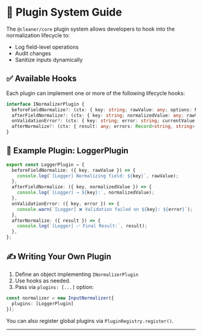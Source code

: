 # 🔌 Plugin System Guide

The `@cleaner/core` plugin system allows developers to hook into the normalization lifecycle to:
- Log field-level operations
- Audit changes
- Sanitize inputs dynamically

## ✅ Available Hooks

Each plugin can implement one or more of the following lifecycle hooks:

```ts
interface INormalizerPlugin {
  beforeFieldNormalize?: (ctx: { key: string; rawValue: any; options: NormalizerOptions }) => void;
  afterFieldNormalize?: (ctx: { key: string; normalizedValue: any; rawValue: any; result: any }) => void;
  onValidationError?: (ctx: { key: string; error: string; currentValue: any }) => void;
  afterNormalize?: (ctx: { result: any; errors: Record<string, string> }) => void;
}
```

## 🧱 Example Plugin: LoggerPlugin

```ts
export const LoggerPlugin = {
  beforeFieldNormalize: ({ key, rawValue }) => {
    console.log(`[Logger] Normalizing field: ${key}`, rawValue);
  },
  afterFieldNormalize: ({ key, normalizedValue }) => {
    console.log(`[Logger] → ${key}:`, normalizedValue);
  },
  onValidationError: ({ key, error }) => {
    console.warn(`[Logger] ❌ Validation failed on ${key}: ${error}`);
  },
  afterNormalize: ({ result }) => {
    console.log(`[Logger] ✅ Final Result:`, result);
  },
};
```

## ✍️ Writing Your Own Plugin

1. Define an object implementing `INormalizerPlugin`
2. Use hooks as needed.
3. Pass via `plugins: [...]` option:

```ts
const normalizer = new InputNormalizer({
  plugins: [LoggerPlugin]
});
```

You can also register global plugins via `PluginRegistry.register()`.

---
